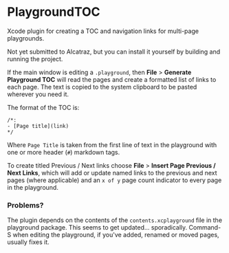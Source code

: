# PlaygroundTOC

Xcode plugin for creating a TOC and navigation links for multi-page playgrounds. 

Not yet submitted to Alcatraz, but you can install it yourself by building and running the project.

If the main window is editing a `.playground`, then **File** > **Generate Playground TOC** will read the pages and create a formatted list of links to each page. The text is copied to the system clipboard to be pasted wherever you need it. 

The format of the TOC is:

```
/*:
- [Page title](link)
*/
```

Where `Page Title` is taken from the first line of text in the playground with one or more header (`#`) markdown tags. 

To create titled Previous / Next links choose **File** > **Insert Page Previous / Next Links**, which will add or update named links to the previous and next pages (where applicable) and an `x of y` page count indicator to every page in the playground.

### Problems?

The plugin depends on the contents of the `contents.xcplayground` file in the playground package. This seems to get updated... sporadically. Command-S when editing the playground, if you've added, renamed or moved pages, usually fixes it.  